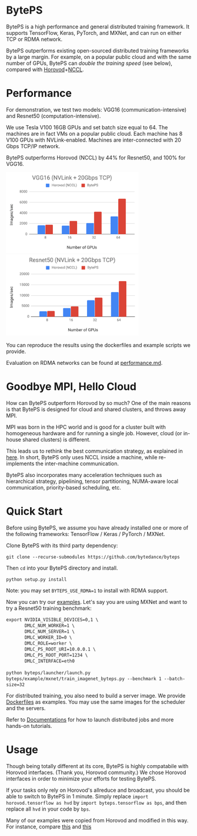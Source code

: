 # BytePS

BytePS is a high performance and general distributed training framework. It supports TensorFlow, Keras, PyTorch, and MXNet, and can run on either TCP or RDMA network. 

BytePS outperforms existing open-sourced distributed training frameworks by a large margin. For example, on a popular public cloud and with the same number of GPUs, BytePS can *double the training speed* (see below), compared with [Horovod](https://github.com/horovod/horovod)+[NCCL](https://github.com/NVIDIA/nccl).

# Performance

For demonstration, we test two models: VGG16 (communication-intensive) and Resnet50 (computation-intensive).

We use Tesla V100 16GB GPUs and set batch size equal to 64. The machines are in fact VMs on a popular public cloud. Each machine has 8 V100 GPUs with NVLink-enabled. Machines are inter-connected with 20 Gbps TCP/IP network.

BytePS outperforms Horovod (NCCL) by 44% for Resnet50, and 100% for VGG16. 

<img src="/docs/images/perf_tcp_vgg16.png" width="360" height="220"><img src="/docs/images/perf_tcp_resnet50.png" width="360" height="220">

You can reproduce the results using the dockerfiles and example scripts we provide.

Evaluation on RDMA networks can be found at [performance.md](docs).

# Goodbye MPI, Hello Cloud

How can BytePS outperform Horovod by so much? One of the main reasons is that BytePS is designed for cloud and shared clusters, and throws away MPI. 

MPI was born in the HPC world and is good for a cluster built with homogeneous hardware and for running a single job. However, cloud (or in-house shared clusters) is different.

This leads us to rethink the best communication strategy, as explained in [here](docs/rationale.md). In short, BytePS only uses NCCL inside a machine, while re-implements the inter-machine communication.

BytePS also incorporates many acceleration techniques such as hierarchical strategy, pipelining, tensor partitioning, NUMA-aware local communication, priority-based scheduling, etc. 

# Quick Start

Before using BytePS, we assume you have already installed one or more of the following frameworks: TensorFlow / Keras / PyTorch / MXNet.
 
Clone BytePS with its third party dependency:

```
git clone --recurse-submodules https://github.com/bytedance/byteps
```

Then `cd` into your BytePS directory and install. 
```
python setup.py install
```
Note: you may set `BYTEPS_USE_RDMA=1` to install with RDMA support. 

Now you can try our [examples](example). Let's say you are using MXNet and want to try a Resnet50 training benchmark:

```
export NVIDIA_VISIBLE_DEVICES=0,1 \
       DMLC_NUM_WORKER=1 \
       DMLC_NUM_SERVER=1 \
       DMLC_WORKER_ID=0 \
       DMLC_ROLE=worker \
       DMLC_PS_ROOT_URI=10.0.0.1 \
       DMLC_PS_ROOT_PORT=1234 \
       DMLC_INTERFACE=eth0 
       
python byteps/launcher/launch.py byteps/example/mxnet/train_imagenet_byteps.py --benchmark 1 --batch-size=32 
```

For distributed training, you also need to build a server image. We provide [Dockerfiles](docker) as examples. 
You may use the same images for the scheduler and the servers.

Refer to [Documentations](docs) for how to launch distributed jobs and more hands-on tutorials.

# Usage

Though being totally different at its core, BytePS is highly compatabile with Horovod interfaces. (Thank you, Horovod community.) We chose Horovod interfaces in order to minimize your efforts for testing BytePS.

If your tasks only rely on Horovod's allreduce and broadcast, you should be able to switch to BytePS in 1 minute. Simply replace `import horovod.tensorflow as hvd` by `import byteps.tensorflow as bps`, and then replace all `hvd` in your code by `bps`.

Many of our examples were copied from Horovod and modified in this way. For instance, compare [this](https://github.com/bytedance/byteps/blob/master/example/tensorflow/tensorflow_mnist.py) and [this](https://github.com/horovod/horovod/blob/master/examples/tensorflow_mnist.py)